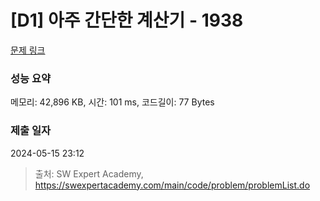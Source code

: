 # [D1] 아주 간단한 계산기 - 1938 

[문제 링크](https://swexpertacademy.com/main/code/problem/problemDetail.do?contestProbId=AV5PjsYKAMIDFAUq) 

### 성능 요약

메모리: 42,896 KB, 시간: 101 ms, 코드길이: 77 Bytes

### 제출 일자

2024-05-15 23:12



> 출처: SW Expert Academy, https://swexpertacademy.com/main/code/problem/problemList.do